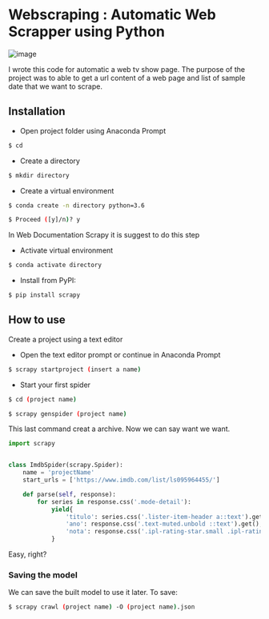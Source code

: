 # Webscraping : Automatic Web Scrapper using Python

![image](https://user-images.githubusercontent.com/69267132/152418573-1ff1e798-724a-4fbc-82fd-b670263ade29.png)

I wrote this code for automatic a web tv show page. The purpose of the project was to able to get a url content of a web page and list of sample date that we want to scrape.

## Installation

- Open project folder using Anaconda Prompt

```bash
$ cd
```

- Create a directory 
 
 ```bash
$ mkdir directory
```
- Create a virtual environment
 ```bash
$ conda create -n directory python=3.6
```
 ```bash
$ Proceed ([y]/n)? y
```
In Web Documentation Scrapy it is suggest to do this step

- Activate virtual environment 

 ```bash
$ conda activate directory
```
- Install from PyPI:
```bash
$ pip install scrapy
```

## How to use

Create a project using a text editor

- Open the text editor prompt or continue in Anaconda Prompt
```bash
$ scrapy startproject (insert a name)
```
- Start your first spider
```bash
$ cd (project name)
```
```bash
$ scrapy genspider (project name)
```
This last command creat a archive. Now we can say want we want.

```python
import scrapy


class ImdbSpider(scrapy.Spider):
    name = 'projectName'
    start_urls = ['https://www.imdb.com/list/ls095964455/']

    def parse(self, response):
        for series in response.css('.mode-detail'):
            yield{
                'titulo': series.css('.lister-item-header a::text').get(),
                'ano': response.css('.text-muted.unbold ::text').get(),
                'nota': response.css('.ipl-rating-star.small .ipl-rating-star__rating ::text').get()
            }
```
Easy, right?

### Saving the model

We can save the built model to use it later. To save:

 ```bash
$ scrapy crawl (project name) -O (project name).json
```
